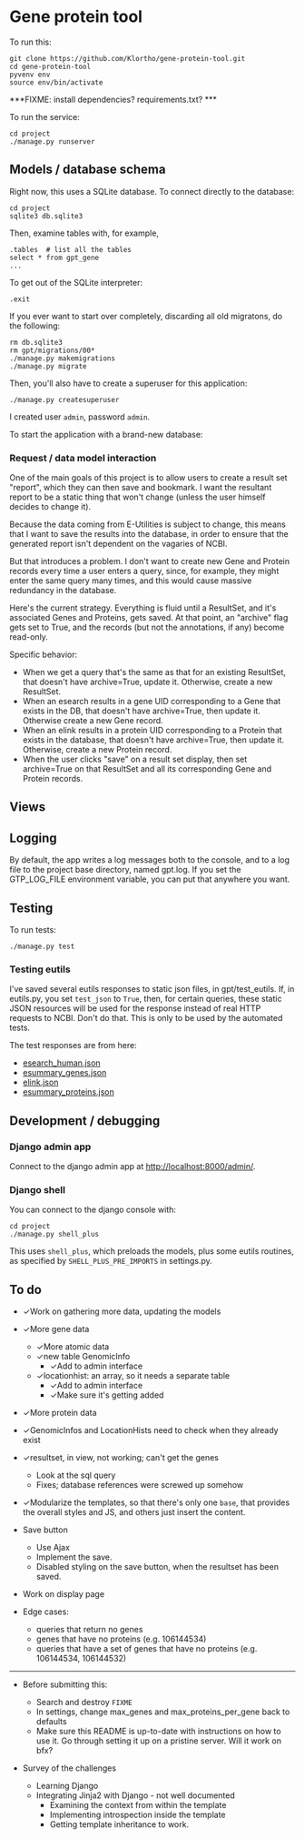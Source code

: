 # Gene protein tool

To run this:

```
git clone https://github.com/Klortho/gene-protein-tool.git
cd gene-protein-tool
pyvenv env
source env/bin/activate
```

***FIXME: install dependencies? requirements.txt? ***

To run the service:

```
cd project
./manage.py runserver
```



## Models / database schema

Right now, this uses a SQLite database.  To connect directly to the
database:

```
cd project
sqlite3 db.sqlite3
```

Then, examine tables with, for example,

```
.tables  # list all the tables
select * from gpt_gene 
...
```

To get out of the SQLite interpreter:

```
.exit
```

If you ever want to start over completely, discarding all old migratons,
do the following:

```
rm db.sqlite3
rm gpt/migrations/00*
./manage.py makemigrations
./manage.py migrate
```

Then, you'll also have to create a superuser for this application:

```
./manage.py createsuperuser
```

I created user `admin`, password `admin`.


To start the application with a brand-new database:





### Request / data model interaction

One of the main goals of this project is to allow users to create a result
set "report", which they can then save and bookmark. I want the resultant
report to be a static thing that won't change (unless the user himself 
decides to change it). 

Because the data coming from E-Utilities is subject to change, this means
that I want to save the results into the database, in order to ensure that
the generated report isn't dependent on the vagaries of NCBI.

But that introduces a problem. I don't want to create new Gene and Protein
records every time a user enters a query, since, for example, they might
enter the same query many times, and this would cause massive redundancy in
the database.

Here's the current strategy.  Everything is fluid until a ResultSet, and it's 
associated Genes and Proteins, gets saved. At that point, an "archive" flag 
gets set to True, and the records (but not the annotations, if any) become
read-only.

Specific behavior:

* When we get a query that's the same as that for an existing ResultSet, that
  doesn't have archive=True, update it. Otherwise, create a new ResultSet.
* When an esearch results in a gene UID corresponding to a Gene that exists in 
  the DB, that doesn't have archive=True, then update it. Otherwise create a 
  new Gene record.
* When an elink results in a protein UID corresponding to a Protein that exists
  in the database, that doesn't have archive=True, then update it. Otherwise,
  create a new Protein record.
* When the user clicks "save" on a result set display, then set archive=True on
  that ResultSet and all its corresponding Gene and Protein records.



## Views



## Logging

By default, the app writes a log messages both to the console, and to a
log file to the project base directory, named gpt.log.
If you set the GTP_LOG_FILE environment variable, you can put that anywhere you want.


## Testing

To run tests:

```
./manage.py test
```

### Testing eutils

I've saved several eutils responses to static json files, in gpt/test_eutils.
If, in eutils.py, you set `test_json` to `True`, then, for certain queries,
these static JSON resources will be used for the response instead of real HTTP requests
to NCBI.  Don't do that.  This is only to be used by the automated tests.

The test responses are from here:

* [esearch_human.json](http://eutils.ncbi.nlm.nih.gov/entrez/eutils/esearch.fcgi?tool=gene-protein-tool&email=voldrani@gmail.com&retmode=json&retmax=10&db=gene&term=human)
* [esummary_genes.json](http://eutils.ncbi.nlm.nih.gov/entrez/eutils/esummary.fcgi?tool=gene-protein-tool&email=voldrani@gmail.com&retmode=json&db=gene&id=106099058,106099000,106098772,106098764,106098726,106098694,106098364,106098298,106098248,106098126)
* [elink.json](http://eutils.ncbi.nlm.nih.gov/entrez/eutils/elink.fcgi?tool=gene-protein-tool&email=voldrani@gmail.com&retmode=json&cmd=neighbor&dbfrom=gene&db=protein&linkname=gene_protein&id=106099058&id=106099000&id=106098772&id=106098764&id=106098726&id=106098694&id=106098364&id=106098298&id=106098248&id=106098126)
* [esummary_proteins.json](http://eutils.ncbi.nlm.nih.gov/entrez/eutils/esummary.fcgi?tool=gene-protein-tool&email=voldrani@gmail.com&retmode=json&db=protein&id=908541558,908512451,908446945,908446940,908446936,908528114,908454923,908498535,908535323,908535320,908510771,908431187,908529763,908529760)



## Development / debugging


### Django admin app

Connect to the django admin app at [http://localhost:8000/admin/]().


### Django shell

You can connect to the django console with:

```
cd project
./manage.py shell_plus
```

This uses `shell_plus`, which preloads the models, plus some eutils routines,
as specified by `SHELL_PLUS_PRE_IMPORTS` in settings.py.




## To do

* ✓Work on gathering more data, updating the models
* ✓More gene data
    * ✓More atomic data
    * ✓new table GenomicInfo
        * ✓Add to admin interface
    * ✓locationhist: an array, so it needs a separate table
        * ✓Add to admin interface
        * ✓Make sure it's getting added
* ✓More protein data
* ✓GenomicInfos and LocationHists need to check when they already exist
* ✓resultset, in view, not working; can't get the genes
    * Look at the sql query
    * Fixes; database references were screwed up somehow
* ✓Modularize the templates, so that there's only one `base`, that provides the overall
  styles and JS, and others just insert the content.

* Save button
    * Use Ajax
    * Implement the save.
    * Disabled styling on the save button, when the resultset has been saved.






* Work on display page 




* Edge cases:
    * queries that return no genes
    * genes that have no proteins (e.g. 106144534)
    * queries that have a set of genes that have no proteins (e.g. 106144534,
      106144532)


------------------------------
* Before submitting this:
    * Search and destroy `FIXME`
    * In settings, change max_genes and max_proteins_per_gene back to defaults
    * Make sure this README is up-to-date with instructions on how to use it.
      Go through setting it up on a pristine server. Will it work on bfx?

* Survey of the challenges
    * Learning Django
    * Integrating Jinja2 with Django - not well documented
        * Examining the context from within the template
        * Implementing introspection inside the template
        * Getting template inheritance to work.



